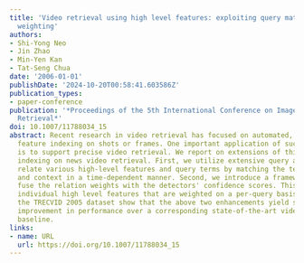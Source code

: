 ```yaml
---
title: 'Video retrieval using high level features: exploiting query matching and confidence-based
  weighting'
authors:
- Shi-Yong Neo
- Jin Zhao
- Min-Yen Kan
- Tat-Seng Chua
date: '2006-01-01'
publishDate: '2024-10-20T00:58:41.603586Z'
publication_types:
- paper-conference
publication: '*Proceedings of the 5th International Conference on Image and Video
  Retrieval*'
doi: 10.1007/11788034_15
abstract: Recent research in video retrieval has focused on automated, high-level
  feature indexing on shots or frames. One important application of such indexing
  is to support precise video retrieval. We report on extensions of this semantic
  indexing on news video retrieval. First, we utilize extensive query analysis to
  relate various high-level features and query terms by matching the textual description
  and context in a time-dependent manner. Second, we introduce a framework to effectively
  fuse the relation weights with the detectors' confidence scores. This results in
  individual high level features that are weighted on a per-query basis. Tests on
  the TRECVID 2005 dataset show that the above two enhancements yield significant
  improvement in performance over a corresponding state-of-the-art video retrieval
  baseline.
links:
- name: URL
  url: https://doi.org/10.1007/11788034_15
---
```


